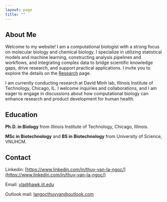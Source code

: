 ```yaml
---
layout: page
title: ""
---
```


## About Me

Welcome to my website! I am a computational biologist with a strong focus on molecular biology and chemical biology. I specialize in utilizing statistical models and machine learning, constructing analysis pipelines and workflows, and integrating complex data to bridge scientific knowledge gaps, drive research, and support practical applications. I invite you to explore the details on the [Research](https://vanngocthuyla.github.io/research) page.

I am currently conducting research at David Minh lab, Illinois Institute of Technology, Chicago, IL.  I welcome inquiries and collaborations, and I am eager to engage in discussions about how computational biology can enhance research and product development for human health.

## Education

**Ph.D. in Biology** from Illinois Institute of Technology, Chicago, Illinois.

**MSc in Biotechnology** and **BS in Biotechnology** from University of Science, VNUHCM.

## Contact 

Linkedin: [https://www.linkedin.com/in/thuy-van-la-ngoc/](https://www.linkedin.com/in/thuy-van-la-ngoc/)

Email: [vla@hawk.iit.edu](vla@hawk.iit.edu)

Outlook mail: [langocthuyvan@outlook.com](langocthuyvan@outlook.com)
